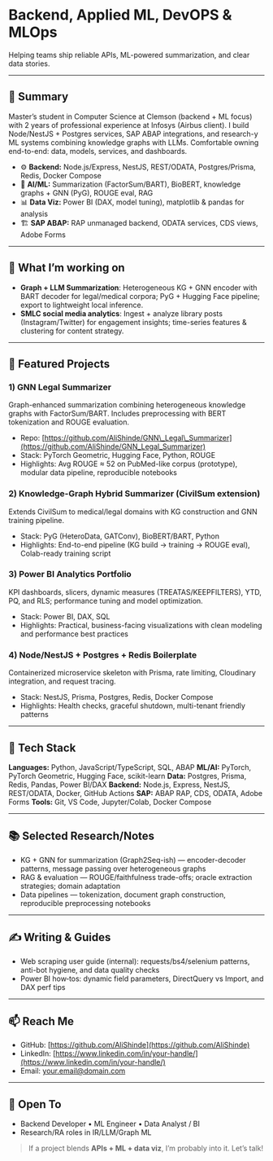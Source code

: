 # Backend, Applied ML, DevOPS & MLOps

Helping teams ship reliable APIs, ML-powered summarization, and clear data stories.

---

## 👋 Summary

Master’s student in Computer Science at Clemson (backend + ML focus) with 2 years of professional experience at Infosys (Airbus client). I build Node/NestJS + Postgres services, SAP ABAP integrations, and research-y ML systems combining knowledge graphs with LLMs. Comfortable owning end-to-end: data, models, services, and dashboards.

* ⚙️ **Backend:** Node.js/Express, NestJS, REST/ODATA, Postgres/Prisma, Redis, Docker Compose
* 🧠 **AI/ML:** Summarization (FactorSum/BART), BioBERT, knowledge graphs + GNN (PyG), ROUGE eval, RAG
* 📊 **Data Viz:** Power BI (DAX, model tuning), matplotlib & pandas for analysis
* 🏗️ **SAP ABAP:** RAP unmanaged backend, ODATA services, CDS views, Adobe Forms

---

## 🔭 What I’m working on

* **Graph + LLM Summarization**: Heterogeneous KG + GNN encoder with BART decoder for legal/medical corpora; PyG + Hugging Face pipeline; export to lightweight local inference.
* **SMLC social media analytics**: Ingest + analyze library posts (Instagram/Twitter) for engagement insights; time-series features & clustering for content strategy.

---

## 🚀 Featured Projects

### 1) GNN Legal Summarizer

Graph-enhanced summarization combining heterogeneous knowledge graphs with FactorSum/BART. Includes preprocessing with BERT tokenization and ROUGE evaluation.

* Repo: [https://github.com/AliShinde/GNN\_Legal\_Summarizer](https://github.com/AliShinde/GNN_Legal_Summarizer)
* Stack: PyTorch Geometric, Hugging Face, Python, ROUGE
* Highlights: Avg ROUGE ≈ 52 on PubMed-like corpus (prototype), modular data pipeline, reproducible notebooks

### 2) Knowledge-Graph Hybrid Summarizer (CivilSum extension)

Extends CivilSum to medical/legal domains with KG construction and GNN training pipeline.

* Stack: PyG (HeteroData, GATConv), BioBERT/BART, Python
* Highlights: End-to-end pipeline (KG build → training → ROUGE eval), Colab-ready training script

### 3) Power BI Analytics Portfolio

KPI dashboards, slicers, dynamic measures (TREATAS/KEEPFILTERS), YTD, PQ, and RLS; performance tuning and model optimization.

* Stack: Power BI, DAX, SQL
* Highlights: Practical, business-facing visualizations with clean modeling and performance best practices

### 4) Node/NestJS + Postgres + Redis Boilerplate

Containerized microservice skeleton with Prisma, rate limiting, Cloudinary integration, and request tracing.

* Stack: NestJS, Prisma, Postgres, Redis, Docker Compose
* Highlights: Health checks, graceful shutdown, multi-tenant friendly patterns

---

## 🧰 Tech Stack

**Languages:** Python, JavaScript/TypeScript, SQL, ABAP
**ML/AI:** PyTorch, PyTorch Geometric, Hugging Face, scikit-learn
**Data:** Postgres, Prisma, Redis, Pandas, Power BI/DAX
**Backend:** Node.js, Express, NestJS, REST/ODATA, Docker, GitHub Actions
**SAP:** ABAP RAP, CDS, ODATA, Adobe Forms
**Tools:** Git, VS Code, Jupyter/Colab, Docker Compose

---

## 📚 Selected Research/Notes

* KG + GNN for summarization (Graph2Seq-ish) — encoder-decoder patterns, message passing over heterogeneous graphs
* RAG & evaluation — ROUGE/faithfulness trade-offs; oracle extraction strategies; domain adaptation
* Data pipelines — tokenization, document graph construction, reproducible preprocessing notebooks

---

## ✍️ Writing & Guides

* Web scraping user guide (internal): requests/bs4/selenium patterns, anti-bot hygiene, and data quality checks
* Power BI how‑tos: dynamic field parameters, DirectQuery vs Import, and DAX perf tips

---

## 📫 Reach Me

* GitHub: [https://github.com/AliShinde](https://github.com/AliShinde)
* LinkedIn: [https://www.linkedin.com/in/your-handle/](https://www.linkedin.com/in/your-handle/)
* Email: [your.email@domain.com](mailto:your.email@domain.com)

---

## 💼 Open To

* Backend Developer • ML Engineer • Data Analyst / BI
* Research/RA roles in IR/LLM/Graph ML

> If a project blends **APIs + ML + data viz**, I’m probably into it. Let’s talk!
